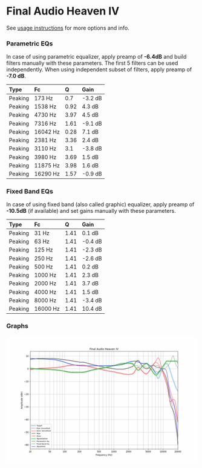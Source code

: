 # Final Audio Heaven IV
See [usage instructions](https://github.com/jaakkopasanen/AutoEq#usage) for more options and info.

### Parametric EQs
In case of using parametric equalizer, apply preamp of **-6.4dB** and build filters manually
with these parameters. The first 5 filters can be used independently.
When using independent subset of filters, apply preamp of **-7.0 dB**.

| Type    | Fc       |    Q | Gain    |
|:--------|:---------|:-----|:--------|
| Peaking | 173 Hz   | 0.7  | -3.2 dB |
| Peaking | 1538 Hz  | 0.92 | 4.3 dB  |
| Peaking | 4730 Hz  | 3.97 | 4.5 dB  |
| Peaking | 7316 Hz  | 1.61 | -9.1 dB |
| Peaking | 16042 Hz | 0.28 | 7.1 dB  |
| Peaking | 2381 Hz  | 3.36 | 2.4 dB  |
| Peaking | 3110 Hz  | 3.1  | -3.8 dB |
| Peaking | 3980 Hz  | 3.69 | 1.5 dB  |
| Peaking | 11875 Hz | 3.98 | 1.6 dB  |
| Peaking | 16290 Hz | 1.57 | -0.9 dB |

### Fixed Band EQs
In case of using fixed band (also called graphic) equalizer, apply preamp of **-10.5dB**
(if available) and set gains manually with these parameters.

| Type    | Fc       |    Q | Gain    |
|:--------|:---------|:-----|:--------|
| Peaking | 31 Hz    | 1.41 | 0.1 dB  |
| Peaking | 63 Hz    | 1.41 | -0.4 dB |
| Peaking | 125 Hz   | 1.41 | -2.3 dB |
| Peaking | 250 Hz   | 1.41 | -2.6 dB |
| Peaking | 500 Hz   | 1.41 | 0.2 dB  |
| Peaking | 1000 Hz  | 1.41 | 2.3 dB  |
| Peaking | 2000 Hz  | 1.41 | 3.7 dB  |
| Peaking | 4000 Hz  | 1.41 | 1.5 dB  |
| Peaking | 8000 Hz  | 1.41 | -3.4 dB |
| Peaking | 16000 Hz | 1.41 | 10.4 dB |

### Graphs
![](./Final%20Audio%20Heaven%20IV.png)